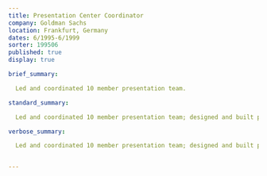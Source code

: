 ```yaml
---
title: Presentation Center Coordinator
company: Goldman Sachs
location: Frankfurt, Germany
dates: 6/1995-6/1999
sorter: 199506
published: true
display: true

brief_summary:

  Led and coordinated 10 member presentation team.

standard_summary:

  Led and coordinated 10 member presentation team; designed and built presentations with MS PowerPoint for internal and external clients; designed and built time sheet application in MS Excel.

verbose_summary:

  Led and coordinated 10 member presentation team; designed and built presentations with MS PowerPoint for internal and external clients; designed and built time sheet application in MS Excel.


---
```

